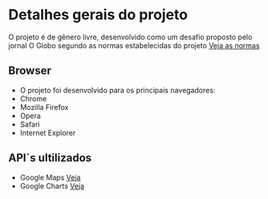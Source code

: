﻿# Detalhes gerais do projeto
O projeto é de gênero livre, desenvolvido como um desafio proposto pelo jornal O Globo segundo as normas estabelecidas do projeto [Veja as normas](Arquivos/README.md)

## Browser
* O projeto foi desenvolvido para os principais navegadores: 
* Chrome
* Mozilla Firefox
* Opera
* Safari
* Internet Explorer

## API´s ultilizados
* Google Maps [Veja](https://developers.google.com/chart/interactive/docs/gallery/map)
* Google Charts [Veja](https://developers.google.com/chart/)
